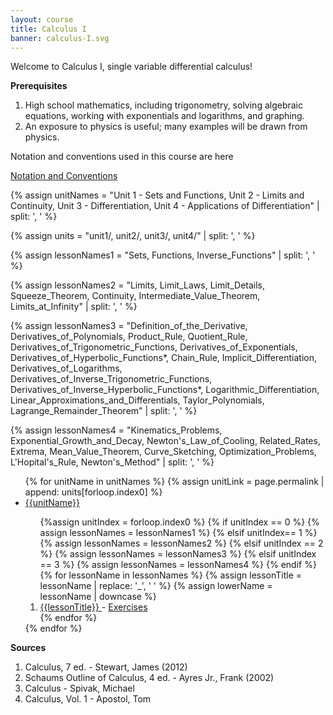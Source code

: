 ```yaml
---
layout: course
title: Calculus I
banner: calculus-I.svg
---
```


Welcome to Calculus I, single variable differential calculus! 

<b>Prerequisites</b>
1. High school mathematics, including trigonometry, solving algebraic equations, working with exponentials and logarithms, and graphing.
2. An exposure to physics is useful; many examples will be drawn from physics. 

Notation and conventions used in this course are here

<a class = "page-link" href = "/calculus-I/notation"> Notation and Conventions </a>

{% assign unitNames = "Unit 1 - Sets and Functions, Unit 2 - Limits and Continuity, Unit 3 - Differentiation, Unit 4 - Applications of Differentiation" | split: ', ' %}

{% assign units = "unit1/, unit2/, unit3/, unit4/" | split: ', ' %}

{% assign lessonNames1 = "Sets, Functions, Inverse_Functions" | split: ', ' %}

{% assign lessonNames2 = "Limits, Limit_Laws, Limit_Details, Squeeze_Theorem, Continuity, Intermediate_Value_Theorem, Limits_at_Infinity" | split: ', ' %}

{% assign lessonNames3 = "Definition_of_the_Derivative, Derivatives_of_Polynomials, Product_Rule, Quotient_Rule, Derivatives_of_Trigonometric_Functions, Derivatives_of_Exponentials, Derivatives_of_Hyperbolic_Functions*, Chain_Rule, Implicit_Differentiation, Derivatives_of_Logarithms, Derivatives_of_Inverse_Trigonometric_Functions, Derivatives_of_Inverse_Hyperbolic_Functions*, Logarithmic_Differentiation, Linear_Approximations_and_Differentials, Taylor_Polynomials, Lagrange_Remainder_Theorem" | split: ', ' %}

{% assign lessonNames4 = "Kinematics_Problems, Exponential_Growth_and_Decay, Newton's_Law_of_Cooling, Related_Rates, Extrema, Mean_Value_Theorem, Curve_Sketching, Optimization_Problems, L'Hopital's_Rule, Newton's_Method" | split: ', ' %}

<ul>
{% for unitName in unitNames %}
{% assign unitLink = page.permalink | append: units[forloop.index0] %}
<li>  <a class="page-link" href="{{unitLink}}"> {{unitName}} </a> </li>
<ol> {%assign unitIndex = forloop.index0 %}
{% if unitIndex == 0 %} {% assign lessonNames = lessonNames1 %}
{% elsif unitIndex== 1 %}  {% assign lessonNames = lessonNames2 %}
{% elsif unitIndex == 2 %}  {% assign lessonNames = lessonNames3 %}
{% elsif unitIndex == 3 %}  {% assign lessonNames = lessonNames4 %}
{% endif %}
{% for lessonName in lessonNames %}
{% assign lessonTitle = lessonName | replace:  '_', ' ' %}
{% assign lowerName = lessonName | downcase %}
<li> <a class = "page-link" href = "{{ lowerName | prepend: units[unitIndex] | prepend: current_page.permalink }}"> {{lessonTitle}} </a> - <a class = "page-link" href = "{{ lowerName | prepend: units[unitIndex] | prepend: current_page.permalink | append: "-exercises" }}"> Exercises </a> </li>
{% endfor %}
</ol>
{% endfor %}
</ul>

**Sources**

1. Calculus, 7 ed. - Stewart, James (2012)
2. Schaums Outline of Calculus, 4 ed. - Ayres Jr., Frank (2002)
3. Calculus - Spivak, Michael 
4. Calculus, Vol. 1 - Apostol, Tom 

